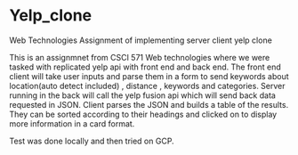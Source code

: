 # Yelp_clone
Web Technologies Assignment of implementing server client yelp clone


This is an assignmnet from CSCI 571 Web technologies where we were tasked with replicated yelp api with front end and back end. The front end client will take user
inputs and parse them in a form to send keywords about location(auto detect included) , distance , keywords and categories. Server running in the back will call the yelp
fusion api which will send back data requested in JSON. Client parses the JSON and builds a table of the results. They can be sorted according to their headings
and clicked on to display more information in a card format.


Test was done locally and then tried on GCP.
